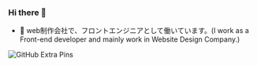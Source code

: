 ### Hi there 👋


- 🔭 web制作会社で、フロントエンジニアとして働いています。(I work as a Front-end developer and mainly work in Website Design Company.)


![GitHub Extra Pins](https://github-readme-stats.vercel.app/api/pin/?username=code-polaris044&repo=homebridge-switchbot-for-mac)

